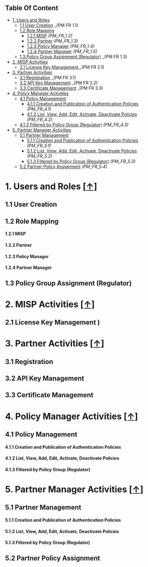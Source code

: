 ## Table Of Content
- [1. Users and Roles](#1-users-and-roles-)
  * [1.1 User Creation](#11-user-creation) _(PM FR 1.1)
  * [1.2 Role Mapping](#12-role-mapping)
    * [1.2.1 MISP](#121-misp) _(PM_FR_1.2)_
    * [1.2.2 Partner](#122-partner) _(PM_FR_1.3)_
    * [1.2.3 Policy Manager](#123-policy-manager) _(PM_FR_1.4)_
    * [1.2.4 Partner Manager](#124-partner-manager) _(PM_FR_1.5)_
  * [1.3 Policy Group Assignment (Regulator)](#13-policy-group-assignment-regulator) _(PM FR 1.3)
- [2. MISP Activities](#2-misp-activities-)
  * [2.1 License Key Management ](#21-license-key-management-) _(PM FR 2.1)
- [3. Partner Activities](#3-partner-activities-)
  * [3.1 Registration](#31-registration) _(PM FR 3.1)
  * [3.2 API Key Management](#32-api-key-management) _(PM FR 3.2)
  * [3.3 Certificate Management](#33-certificate-management) _(PM FR 3.3)
- [4. Policy Manager Activities](#4-policy-manager-activities-)
  * [4.1 Policy Management](#41-policy-management)
    * [4.1.1 Creation and Publication of Authentication Policies](#411-creation-and-publication-of-authentication-policies) _(PM_FR_4.1)_
    * [4.1.2 List, View, Add, Edit, Activate, Deactivate Policies](#412-list-view-add-edit-activate-deactivate-policies) _(PM_FR_4.2)_
   * [4.1.3 Filtered by Policy Group (Regulator)](#413-filtered-by-policy-group-regulator) _(PM_FR_4.3)_
- [5. Partner Manager Activities](#5-partner-manager-activities-)
  * [5.1 Partner Management](#51-partner-management)
    * [5.1.1 Creation and Publication of Authentication Policies](#511-creation-and-publication-of-authentication-policies ) _(PM_FR_5.1)_
    * [5.1.2 List, View, Add, Edit, Activate, Deactivate Policies](#512-list-view-add-edit-activate-deactivate-policies) _(PM_FR_5.2)_
    * [5.1.3 Filtered by Policy Group (Regulator)](#513-filtered-by-policy-group-regulator) _(PM_FR_5.3)_
  * [5.2 Partner Policy Assignment](#52-partner-policy-assignment) _(PM_FR_5.4)_
 
# 1. Users and Roles [**[↑]**](#table-of-content)	 
## 1.1 User Creation 
## 1.2 Role Mapping 
#### 1.2.1 MISP
#### 1.2.2 Partner
#### 1.2.3 Policy Manager
#### 1.2.4 Partner Manager
## 1.3 Policy Group Assignment (Regulator) 
# 2. MISP Activities [**[↑]**](#table-of-content)	 
## 2.1 License Key Management )
# 3. Partner Activities [**[↑]**](#table-of-content)	
## 3.1 Registration  
## 3.2 API Key Management  
## 3.3 Certificate Management 
# 4. Policy Manager Activities [**[↑]**](#table-of-content)
## 4.1 Policy Management
#### 4.1.1 Creation and Publication of Authentication Policies 
#### 4.1.2 List, View, Add, Edit, Activate, Deactivate Policies 
#### 4.1.3 Filtered by Policy Group (Regulator)
# 5. Partner Manager Activities [**[↑]**](#table-of-content)	 
## 5.1 Partner Management 
#### 5.1.1 Creation and Publication of Authentication Policies  
#### 5.1.2 List, View, Add, Edit, Activate, Deactivate Policies
#### 5.1.3 Filtered by Policy Group (Regulator)
## 5.2 Partner Policy Assignment 